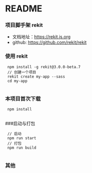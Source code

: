# README

### 项目脚手架 rekit
- 文档地址：https://rekit.js.org
- github: https://github.com/rekit/rekit

### 使用 rekit
```shell
 npm install -g rekit@3.0.0-beta.7
 // 创建一个项目
 rekit create my-app --sass
 cd my-app
 
```


### 本项目首次下载 
```shell
 npm install
 
```

###启动与打包
```shell
 // 启动
 npm run start
 // 打包
 npm run build
 
```

### 其他




